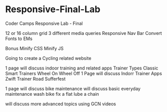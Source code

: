# Responsive-Final-Lab
Coder Camps Responsive Lab - Final

12 or 16 column grid
3 different media queries
Responsive Nav Bar
Convert Fonts to EMs

Bonus
Minify CSS
Minify JS

Going to create a Cycling related website

1 page will discuss indoor training and related apps
  Trainer Types
    Classic
    Smart Trainers
    Wheel On
    Wheel Off
1 Page will discuss Indorr Trainer Apps
  Zwift
  Trainer Road
  Sufferfest


1 page will discuss bike maintenance
  will discuss basic everyday maintenance
    wash bike
    fix a flat
    lube a chain

  will discuss more advanced topics using GCN videos

